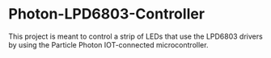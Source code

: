 # Photon-LPD6803-Controller
This project is meant to control a strip of LEDs that use the LPD6803 drivers by using the Particle Photon IOT-connected microcontroller. 
